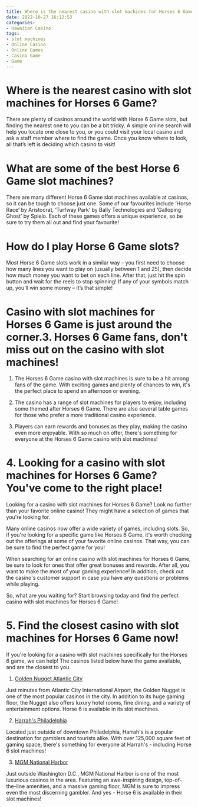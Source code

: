 ```yaml
---
title: Where is the nearest casino with slot machines for Horses 6 Game
date: 2022-10-27 16:12:53
categories:
- Hawaiian Casino
tags:
- slot machines
- Online Casino
- Online Games
- Casino Game
- Game
---
```



#  Where is the nearest casino with slot machines for Horses 6 Game?

There are plenty of casinos around the world with Horse 6 Game slots, but finding the nearest one to you can be a bit tricky. A simple online search will help you locate one close to you, or you could visit your local casino and ask a staff member where to find the game. Once you know where to look, all that’s left is deciding which casino to visit!

#  What are some of the best Horse 6 Game slot machines?

There are many different Horse 6 Game slot machines available at casinos, so it can be tough to choose just one. Some of our favourites include ‘Horse Race’ by Aristocrat, ‘Turfway Park’ by Bally Technologies and ‘Galloping Ghost’ by Spielo. Each of these games offers a unique experience, so be sure to try them all out and find your favourite!

#  How do I play Horse 6 Game slots?

Most Horse 6 Game slots work in a similar way – you first need to choose how many lines you want to play on (usually between 1 and 25), then decide how much money you want to bet on each line. After that, just hit the spin button and wait for the reels to stop spinning! If any of your symbols match up, you’ll win some money – it’s that simple!

#  Casino with slot machines for Horses 6 Game is just around the corner.3. Horses 6 Game fans, don't miss out on the casino with slot machines!

1. The Horses 6 Game casino with slot machines is sure to be a hit among fans of the game. With exciting games and plenty of chances to win, it's the perfect place to spend an afternoon or evening.

2. The casino has a range of slot machines for players to enjoy, including some themed after Horses 6 Game. There are also several table games for those who prefer a more traditional casino experience.

3. Players can earn rewards and bonuses as they play, making the casino even more enjoyable. With so much on offer, there's something for everyone at the Horses 6 Game casino with slot machines!

# 4. Looking for a casino with slot machines for Horses 6 Game? You've come to the right place!

Looking for a casino with slot machines for Horses 6 Game? Look no further than your favorite online casino! They might have a selection of games that you're looking for.

Many online casinos now offer a wide variety of games, including slots. So, if you're looking for a specific game like Horses 6 Game, it's worth checking out the offerings at some of your favorite online casinos. That way, you can be sure to find the perfect game for you!

When searching for an online casino with slot machines for Horses 6 Game, be sure to look for ones that offer great bonuses and rewards. After all, you want to make the most of your gaming experience! In addition, check out the casino's customer support in case you have any questions or problems while playing.

So, what are you waiting for? Start browsing today and find the perfect casino with slot machines for Horses 6 Game!

# 5. Find the closest casino with slot machines for Horses 6 Game now!

If you're looking for a casino with slot machines specifically for the Horses 6 game, we can help! The casinos listed below have the game available, and are the closest to you.

1. [Golden Nugget Atlantic City](https://www.goldennugget.com/atlantic-city/)

Just minutes from Atlantic City International Airport, the Golden Nugget is one of the most popular casinos in the city. In addition to its huge gaming floor, the Nugget also offers luxury hotel rooms, fine dining, and a variety of entertainment options. Horse 6 is available in its slot machines.

2. [Harrah's Philadelphia](https://www.caesars.com/harrahs-philadelphia)

Located just outside of downtown Philadelphia, Harrah's is a popular destination for gamblers and tourists alike. With over 125,000 square feet of gaming space, there's something for everyone at Harrah's - including Horse 6 slot machines!

3. [MGM National Harbor](https://www.mgmnationalharbor.com/)

Just outside Washington D.C., MGM National Harbor is one of the most luxurious casinos in the area. Featuring an awe-inspiring design, top-of-the-line amenities, and a massive gaming floor, MGM is sure to impress even the most discerning gambler. And yes - Horse 6 is available in their slot machines!